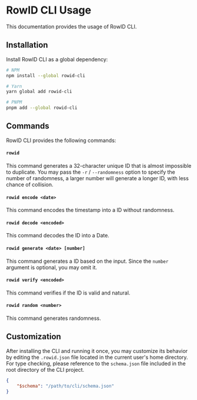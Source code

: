 # RowID CLI Usage

This documentation provides the usage of RowID CLI.

## Installation

Install RowID CLI as a global dependency:

```bash
# NPM
npm install --global rowid-cli

# Yarn
yarn global add rowid-cli

# PNPM
pnpm add --global rowid-cli
```

## Commands

RowID CLI provides the following commands:

#### `rowid`

This command generates a 32-character unique ID that is almost impossible to duplicate. You may pass the `-r` / `--randomness` option to specify the number of randomness, a larger number will generate a longer ID, with less chance of collision.

#### `rowid encode <date>`

This command encodes the timestamp into a ID without randomness.

#### `rowid decode <encoded>`

This command decodes the ID into a Date.

#### `rowid generate <date> [number]`

This command generates a ID based on the input. 
Since the `number` argument is optional, you may omit it. 

#### `rowid verify <encoded>`

This command verifies if the ID is valid and natural.

#### `rowid random <number>`

This command generates randomness.

## Customization

After installing the CLI and running it once, you may customize its behavior by editing the `.rowid.json` file located in the current user's home directory. For type checking, please reference to the `schema.json` file included in the root directory of the CLI project.

```json
{
    "$schema": "/path/to/cli/schema.json"
}
```
